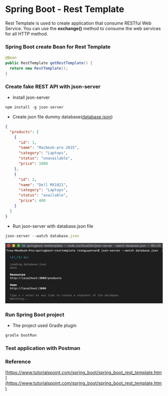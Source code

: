 # Spring Boot - Rest Template
Rest Template is used to create application that consume RESTful Web Service. You
can use the **exchange()** method to consume the web services for all
HTTP method. 

### Spring Boot create Bean for Rest Template
```java
@Bean
public RestTemplate getRestTemplate() {
  return new RestTemplate();
}
```

### Create fake REST API with json-server
- Install json-server
```js
npm install -g json-server  
```
- Create json file dummy database([database.json](https://github.com/tradk/spring-master/blob/master/springboot-resttemplate/database.json))
```json
{
  "products": [
    {
      "id": 1,
      "name": "Macbook-pro 2015",
      "category": "Laptops",
      "status": "unavailable",
      "price": 1000
    },
    {
      "id": 2,
      "name": "Dell MX1021",
      "category": "Laptops",
      "status": "available",
      "price": 400
    }
  ]
}
```
- Run json-server with database.json file
```javascript
json-server --watch database.json 
```

![json-server-running](https://github.com/tradk/spring-master/blob/master/springboot-resttemplate/images/json-server-running.png)

### Run Spring Boot project
- The project used Gradle plugin
```groovy
gradle bootRun 
```

### Test application with Postman
### Reference
[https://www.tutorialspoint.com/spring_boot/spring_boot_rest_template.htm](https://www.tutorialspoint.com/spring_boot/spring_boot_rest_template.htm)